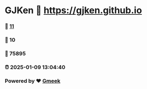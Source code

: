 # GJKen :link: https://gjken.github.io 
### :page_facing_up: [11](https://gjken.github.io/tag.html) 
### :speech_balloon: 10 
### :hibiscus: 75895 
### :alarm_clock: 2025-01-09 13:04:40 
### Powered by :heart: [Gmeek](https://github.com/Meekdai/Gmeek)
